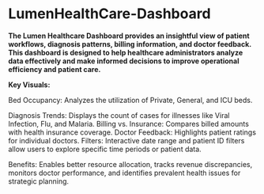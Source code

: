 # LumenHealthCare-Dashboard

**The Lumen Healthcare Dashboard provides an insightful view of patient workflows, diagnosis patterns, billing information, and doctor feedback. This dashboard is designed to help healthcare administrators analyze data effectively and make informed decisions to improve operational efficiency and patient care.**

**Key Visuals:**

Bed Occupancy: Analyzes the utilization of Private, General, and ICU beds.

Diagnosis Trends: Displays the count of cases for illnesses like Viral Infection, Flu, and Malaria.
Billing vs. Insurance: Compares billed amounts with health insurance coverage.
Doctor Feedback: Highlights patient ratings for individual doctors.
Filters: Interactive date range and patient ID filters allow users to explore specific time periods or patient data.

Benefits: Enables better resource allocation, tracks revenue discrepancies, monitors doctor performance, and identifies prevalent health issues for strategic planning.
